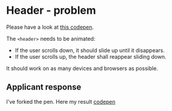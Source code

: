 # Header - problem #

Please have a look at [this codepen](http://codepen.io/truefalse10/pen/oZQydm).

The `<header>` needs to be animated:

* If the user scrolls down, it should slide up until it disappears.
* If the user scrolls up, the header shall reappear sliding down.

It should work on as many devices and browsers as possible.

## Applicant response 
I've forked the pen. Here my result [codepen](https://codepen.io/moguriangel/pen/ZEWWJLv)